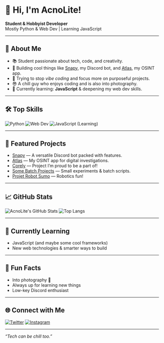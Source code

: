 # 👋 Hi, I'm AcnoLite!

**Student & Hobbyist Developer**  
Mostly Python & Web Dev | Learning JavaScript

---

## 🚀 About Me

- 📚 Student passionate about tech, code, and creativity.
- 🤖 Building cool things like [Snapy](https://github.com/SNAPY-INC/snapy), my Discord bot, and [Atlas](https://github.com/AcnoLite/atlas), my OSINT app.
- 🎯 Trying to stop *vibe coding* and focus more on purposeful projects.
- 😎 A chill guy who enjoys coding and is also into photography.
- 🌱 Currently learning: **JavaScript** & deepening my web dev skills.

---

## 🛠️ Top Skills

![Python](https://img.shields.io/badge/-Python-3776AB?style=for-the-badge&logo=python&logoColor=white)
![Web Dev](https://img.shields.io/badge/-Web%20Development-00599C?style=for-the-badge)
![JavaScript (Learning)](https://img.shields.io/badge/-JavaScript-F7DF1E?style=for-the-badge&logo=javascript&logoColor=black)

---

## 🌟 Featured Projects

- [Snapy](https://github.com/SNAPY-INC/snapy) — A versatile Discord bot packed with features.
- [Atlas](https://github.com/AcnoLite/atlas) — My OSINT app for digital investigations.
- [Corely](https://github.com/SNAPY-INC/corely) — Project I’m proud to be a part of!
- [Some Batch Projects](https://github.com/AcnoLite/Some-Batch-Projets) — Small experiments & batch scripts.
- [Projet Robot Sumo](https://github.com/AcnoLite/Projet-Robot-Sumo) — Robotics fun!

---

## 📈 GitHub Stats

![AcnoLite's GitHub Stats](https://github-readme-stats.vercel.app/api?username=AcnoLite&show_icons=true&theme=radical)
![Top Langs](https://github-readme-stats.vercel.app/api/top-langs/?username=AcnoLite&layout=compact&theme=radical)

---

## 🧠 Currently Learning

- JavaScript (and maybe some cool frameworks)
- New web technologies & smarter ways to build

---

## 🎨 Fun Facts

- Into photography 📸
- Always up for learning new things
- Low-key Discord enthusiast

---

## 🌐 Connect with Me

[![Twitter](https://img.shields.io/badge/Twitter-1DA1F2?style=for-the-badge&logo=twitter&logoColor=white)](https://x.com/acnolite)
[![Instagram](https://img.shields.io/badge/Instagram-E4405F?style=for-the-badge&logo=instagram&logoColor=white)](https://www.instagram.com/acnoliteti/)

---

*“Tech can be chill too.”*